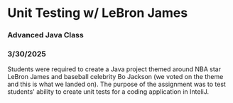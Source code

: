 # **Unit Testing w/ LeBron James**
### Advanced Java Class
### 3/30/2025

Students were required to create a Java project themed around NBA star LeBron James and baseball celebrity Bo Jackson (we voted on the theme and this is what we landed on). 
The purpose of the assignment was to test students' ability to create unit tests for a coding application in InteliJ.
